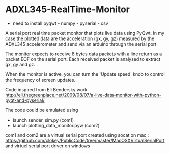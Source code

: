 ADXL345-RealTime-Monitor
========================

- need to install pyqwt - numpy - pyserial - csv

A serial port real time packet monitor that plots live data using PyQwt.
In my case the plotted data are the acceleration (gx, gy, gz) measured by
the ADXL345 accelerometer and send via an arduino through the serial port


The monitor expects to receive 8 bytes data packets with a line return
as a packet EOF on the serial port.
Each received packet is analysed to extract gx, gy and gz.

When the monitor is active, you can turn the 'Update speed' knob
to control the frequency of screen updates.

Code inspired from Eli Bendersky work
http://eli.thegreenplace.net/2009/08/07/a-live-data-monitor-with-python-pyqt-and-pyserial/

The code could be emulated using 
- launch sender_sim.py (com1)
- launch plotting_data_monitor.pyw (com2)

com1 and com2 are a virtual serial port
created using socat on mac : https://github.com/clokey/PublicCode/tree/master/MacOSXVirtualSerialPort
and virtuel serial port driver on windows